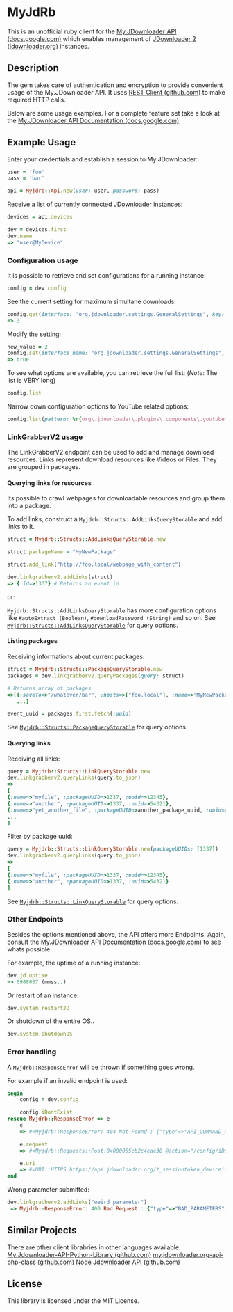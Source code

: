 # MyJdRb
This is an unofficial ruby client for the [My.JDownloader API (docs.google.com)](https://docs.google.com/document/d/1IGeAwg8bQyaCTeTl_WyjLyBPh4NBOayO0_MAmvP5Mu4/) which enables management of [JDownloader 2 (jdownloader.org)](http://jdownloader.org/) instances.

## Description
The gem takes care of authentication and encryption to provide convenient usage of the My.JDownloader API. It uses [REST Client (github.com)](https://github.com/rest-client/rest-client) to make required HTTP calls.

Below are some usage examples. For a complete feature set take a look at the [My.JDownloader API Documentation (docs.google.com)](https://docs.google.com/document/d/1IGeAwg8bQyaCTeTl_WyjLyBPh4NBOayO0_MAmvP5Mu4/)


## Example Usage
Enter your credentials and establish a session to My.JDownloader:
```rb
user = 'foo'
pass = 'bar'

api = Myjdrb::Api.new(user: user, password: pass)
```

Receive a list of currently connected JDownloader instances:
```rb
devices = api.devices

dev = devices.first
dev.name
=> "user@MyDevice"
```
###

### Configuration usage
It is possible to retrieve and set configurations for a running instance:

```rb
config = dev.config
```

See the current setting for maximum simultane downloads:
```rb
config.get(interface: "org.jdownloader.settings.GeneralSettings", key: "MaxSimultaneDownloads")
=> 3
```

Modify the setting:
```rb
new_value = 2
config.set(interface_name: "org.jdownloader.settings.GeneralSettings", key: "MaxSimultaneDownloads", value: new_value)
=> true
```

To see what options are available, you can retrieve the full list: (*Note*: The list is VERY long)
```rb
config.list
```

Narrow down configuration options to YouTube related options:
```rb
config.list(pattern: %r{org\.jdownloader\.plugins\.components\.youtube.*})
```

### LinkGrabberV2 usage
The LinkGrabberV2 endpoint can be used to add and manage download resources.
Links represent download resources like Videos or Files. They are grouped in packages.

#### Querying links for resources
Its possible to crawl webpages for downloadable resources and group them into a package.

To add links, construct a `Myjdrb::Structs::AddLinksQueryStorable` and add links to it.
```rb
struct = Myjdrb::Structs::AddLinksQueryStorable.new

struct.packageName = "MyNewPackage"

struct.add_link("http://foo.local/webpage_with_content")

dev.linkgrabberv2.addLinks(struct)
=> {:id=>1337} # Returns an event id
```

or:

`Myjdrb::Structs::AddLinksQueryStorable` has more configuration options like `#autoExtract (Boolean)`, `#downloadPassword (String)` and so on.
See [`Myjdrb::Structs::AddLinksQueryStorable`](lib/myjdrb/structs/add_links_query_storable.rb) for query options.

#### Listing packages
Receiving informations about current packages:

```rb
struct = Myjdrb::Structs::PackageQueryStorable.new
packages = dev.linkgrabberv2.queryPackages(query: struct)

# Returns array of packages
=>[{:saveTo=>"/whatever/bar", :hosts=>["foo.local"], :name=>"MyNewPackage", :childCount=>2, :uuid=>1337},
   ...]

event_uuid = packages.first.fetch(:uuid)
```

See [`Myjdrb::Structs::PackageQueryStorable`](lib/myjdrb/structs/package_query_storable.rb) for query options.

#### Querying links
Receiving all links:

```rb
query = Myjdrb::Structs::LinkQueryStorable.new
dev.linkgrabberv2.queryLinks(query.to_json)
=>
[
{:name=>"myfile", :packageUUID=>1337, :uuid=>12345},
{:name=>"another", :packageUUID=>1337, :uuid=>54321},
{:name=>"yet_another_file", :packageUUID=>another_package_uuid, :uuid=>98412},
...
]
```

Filter by package uuid:
```rb
query = Myjdrb::Structs::LinkQueryStorable.new(packageUUIDs: [1337])
dev.linkgrabberv2.queryLinks(query.to_json)
=>
[
{:name=>"myfile", :packageUUID=>1337, :uuid=>12345},
{:name=>"another", :packageUUID=>1337, :uuid=>54321}
]
```

See [`Myjdrb::Structs::LinkQueryStorable`](lib/myjdrb/structs/link_query_storable.rb) for query options.


### Other Endpoints
Besides the options mentioned above, the API offers more Endpoints. Again, consult the [My.JDownloader API Documentation (docs.google.com)](https://docs.google.com/document/d/1IGeAwg8bQyaCTeTl_WyjLyBPh4NBOayO0_MAmvP5Mu4/) to see whats possible.

For example, the uptime of a running instance:
```rb
dev.jd.uptime
=> 6988037 (mmss..)
```

Or restart of an instance:
```rb
dev.system.restartJD
```

Or shutdown of the entire OS..
```rb
dev.system.shutdownOS
```

### Error handling
A `Myjdrb::ResponseError` will be thrown if something goes wrong.

For example if an invalid endpoint is used:
```rb
begin
	config = dev.config

	config.iDontExist
rescue Myjdrb::ResponseError => e
	e
	=> #<Myjdrb::ResponseError: 404 Not Found : {"type"=>"API_COMMAND_NOT_FOUND", "data"=>nil, "src"=>"DEVICE"}>

	e.request
	=> #<Myjdrb::Requests::Post:0x000055cb2c4eac30 @action="/config/iDontExist", @api_version=1, @parameter=[], @query_parameter={}, @rid=1337>

	e.uri
	=> #<URI::HTTPS https://api.jdownloader.org/t_sessiontoken_deviceid/config/iDontExist>
end
```

Wrong parameter submitted:
```rb
dev.linkgrabberv2.addLinks("weird parameter")
 => Myjdrb::ResponseError: 400 Bad Request : {"type"=>"BAD_PARAMETERS", "data"=>"weird parameter", "src"=>"DEVICE"}
```

## Similar Projects
There are other client librabries in other languages available.
[My.Jdownloader-API-Python-Library (github.com)](https://github.com/mmarquezs/My.Jdownloader-API-Python-Library)
[my.jdownloader.org-api-php-class (github.com)](https://github.com/tofika/my.jdownloader.org-api-php-class)
[Node Jdownloader API (github.com)](https://github.com/malleguisse/node-jdownloader-api)

## License
This library is licensed under the MIT License.
